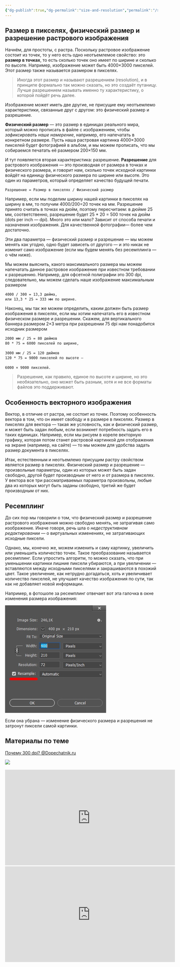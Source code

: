 ```yaml
---
{"dg-publish":true,"dg-permalink":"size-and-resolution","permalink":"/size-and-resolution/","created":"2023-10-09T12:57:03.945+07:00","updated":"2023-10-22T13:40:04.191+07:00"}
---
```


## Размер в пикселях, физический размер и разрешение растрового изображения

Начнём, для простоты, с растра. Поскольку растровое изображение состоит из точек, то у него есть одно неотъемлемое свойство: это **размер в точках**, то есть сколько точек оно имеет по ширине и сколько по высоте. Например, изображение может быть 4000×3000 пикселей. Этот размер также называется размером в пикселях.

> Иногда этот размер и называют разрешением (resolution), и в принципе формально так можно сказать, но это создаёт путаницу. Лучше разрешением называть именно ту характеристику, о которой пойдёт речь далее.

Изображение может иметь две другие, не присущие ему неотъемлемо характеристики, связанные друг с другом: это физический размер и разрешение.

**Физический размер** — это размер в единицах реального мира, который можно прописать в файле с изображением, чтобы *зафиксировать наше намерение*, например, его напечатать в конкретном размере. Пусть наша растровая картинка 4000×3000 пикселей будет фотографией в альбом, и мы можем прописать, что мы собираемся печатать её размером 200×150 мм.

И тут появляется вторая характеристика: разрешение. **Разрешение** для растрового изображения — это производная от размера в точках и физического размера, и говорит нам, сколько точек исходной картинки войдёт на единицу физического размера по ширине или высоте. Это один из параметров, который определяет качество будущей печати.

```
Разрешение = Размер в пикселях / Физический размер
```

Например, если мы поделим ширину нашей картинки в пикселях на ширину в мм, то получим 4000/200=20 точек на мм. Разрешение принято считать в точках на дюйм, поэтому пересчитаем: в дюйме 25 мм, соответственно, разрешение будет 25 * 20 = 500 точек на дюйм (dots per inch — dpi). Много это или мало? Зависит от способа печати и назначения изображения. Для качественной фотографии— более чем достаточно.

Эти два параметра — физический размер и разрешение — мы можем менять как угодно, одно будет зависеть от другого — и это никак не изменит само изображение (если мы будем менять без ресемплинга — о чём ниже).

Мы можем выяснить, какого максимального размера мы можем напечатать данное растровое изображение при известном требовании к разрешению. Например, для офcетной полиграфии это 300 dpi, следовательно, мы можем сделать наше изображение максимальным размером

```
4000 / 300 = 13,3 дюйма,
или 13,3 * 25 ≈ 333 мм по ширине.
```

Наконец, мы так же можем определить, каким должен быть размер изображения в пикселях, если мы хотим напечатать его в известном физическом размере и разрешении. Скажем, для вертикального баннера размером 2×3 метра при разрешении 75 dpi нам понадобится исходник размером

```
2000 мм / 25 = 80 дюймов
80 * 75 = 6000 пикселей по ширине,

3000 мм / 25 = 120 дюймов
120 * 75 = 9000 пикселей по высоте —

6000 × 9000 пикселей.
```

> Разрешение, как правило, единое по высоте и ширине, но это необязательно, оно может быть разным, хотя и не все форматы файлов это поддерживают.

## Особенность векторного изображения

Вектор, в отличие от растра, не состоит из точек. Поэтому особенность вектора в том, что он имеет свободу и в размере в пикселях. Размер в пикселях для вектора — такая же условность, как и физический размер, и может быть задан любым, если возникнет потребность задать его в таких единицах. Например, если мы рисуем в кореле векторную графику, которая потом станет растровой картинкой для отображения на экране (например, на сайте) — то мы можем для удобства задать размер документа в пикселях.

Итак, естественным и неотъемлемо присущим растру свойством является размер в пикселях. Физический размер и разрешение — произвольные параметры, один из которых может быть задан свободно, другой будет производным от него и от размера в пикселях. У вектора все три рассматриваемых параметра произвольны, любые два из которых могут быть заданы свободно, третий же будет производным от них.

## Ресемплинг

До сих пор мы говорили о том, что физический размер и разрешение растрового изображения можно свободно менять, не затрагивая само изображение. Иначе говоря, речь шла о *недеструктивном редактировании* — о виртуальных изменениях, не затрагивающих исходные пиксели.

Однако, мы, конечно же, можем изменить и саму картинку, увеличить или уменьшить количество точек. Такое преобразование называется ресемплинг. Если упростить алгоритм, то можно сказать, что при уменьшении картинки лишние пиксели убираются, а при увеличении — вставляются между исходными пикселями и закрашиваются в похожий цвет. Такое увеличение, как нетрудно догадаться, хоть и увеличивает количество пикселей, не улучшает качество изображения по сути, так как не добавляет новой информации.

Например, в фотошопе за ресемплинг отвечает вот эта галочка в окне изменения размера изображения:

![](/img/user/assets/photoshop-resample.png)

Если она убрана — изменение физического размера и разрешения не затронут пиксели самой картинки.

## Материалы по теме

[Почему 300 dpi? @Dopechatnik.ru](https://dopechatnik.ru/pochemu-300dpi/)

![](https://www.youtube.com/watch?v=M1p2TxEIIWM)
<iframe width="560" height="315" src="https://www.youtube.com/embed/M1p2TxEIIWM?si=0zSolOUQWAyHbodz" title="YouTube video player" frameborder="0" allow="accelerometer; autoplay; clipboard-write; encrypted-media; gyroscope; picture-in-picture; web-share" allowfullscreen></iframe>
<iframe width="560" height="315" src="https://www.youtube.com/embed/n3UE--6iWw8?si=b1TfkC4t1fD82gsv" title="YouTube video player" frameborder="0" allow="accelerometer; autoplay; clipboard-write; encrypted-media; gyroscope; picture-in-picture; web-share" allowfullscreen></iframe>